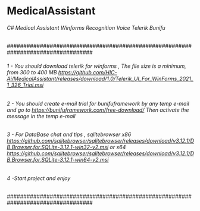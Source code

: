 
# MedicalAssistant
######  C# Medical Assistant Winforms Recognition Voice Telerik  Bunifu
##################################################################################
###### 1 - You should download telerik for winforms , The file size is a minimum, from 300 to 400 MB https://github.com/HIC-Ai/MedicalAssistant/releases/download/1.0/Telerik_UI_For_WinForms_2021_1_326_Trial.msi
###### 2 - You should create e-mail trial for bunifuframework by any temp e-mail and go to https://bunifuframework.com/free-download/ Then activate the message in the temp e-mail
###### 3 - For DataBase chat and tips , sqlitebrowser x86 https://github.com/sqlitebrowser/sqlitebrowser/releases/download/v3.12.1/DB.Browser.for.SQLite-3.12.1-win32-v2.msi or x64 https://github.com/sqlitebrowser/sqlitebrowser/releases/download/v3.12.1/DB.Browser.for.SQLite-3.12.1-win64-v2.msi
###### 4 -Start project and enjoy
##################################################################################
